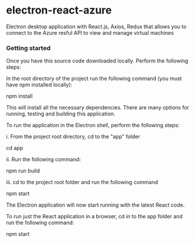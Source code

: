 # electron-react-azure
Electron desktop application with React.js, Axios, Redux that allows you to connect to the Azure resful API to view and manage virtual machines

### Getting started
Once you have this source code downloaded locally. Perform the following steps:

In the root directory of the project run the following command (you must have npm installed locally):

npm install

This will install all the necessary dependencies.  There are many options for running, testing and building this application.

To run the application in the Electron shell, perform the following steps:

i. From the project root directory, cd to the "app" folder

cd app

ii. Run the following command:

npm run build

iii. cd to the project root folder and run the following command

npm start

The Electron application will now start running with the latest React code.

To run just the React application in a browser, cd in to the app folder and run the following command:

npm start


